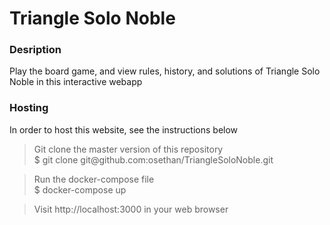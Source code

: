 # Triangle Solo Noble

### Desription
Play the board game, and view rules, history, and solutions of Triangle Solo Noble in this interactive webapp

### Hosting
In order to host this website, see the instructions below

> Git clone the master version of this repository\
> $ git clone git@<span></span>github.com:osethan/TriangleSoloNoble.git

> Run the docker-compose file\
> $ docker-compose up

> Visit http://<span></span>localhost:3000 in your web browser
